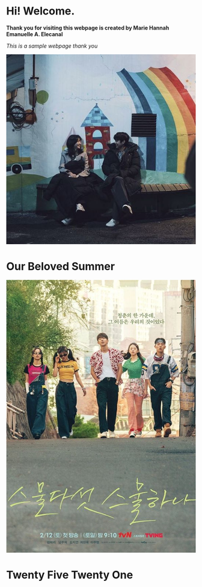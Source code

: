 # Hi! Welcome. 
**Thank you for visiting this webpage is created by Marie Hannah Emanuelle A. Elecanal**



*This is a sample webpage thank you* 













![alt text](56473bd10966b949e82d21cccc812911.jpg)



# Our Beloved Summer 














![alt text](1efa6220bcf7e911cffe1dff06d3ade7.jpg)



# Twenty Five Twenty One 
